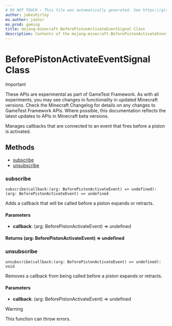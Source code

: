 ```yaml
---
# DO NOT TOUCH — This file was automatically generated. See https://github.com/Mojang/MinecraftScriptingApiDocsGenerator to modify descriptions, examples, etc.
author: jakeshirley
ms.author: jashir
ms.prod: gaming
title: mojang-minecraft.BeforePistonActivateEventSignal Class
description: Contents of the mojang-minecraft.BeforePistonActivateEventSignal class.
---
```

# BeforePistonActivateEventSignal Class
>[!IMPORTANT]
>These APIs are experimental as part of GameTest Framework. As with all experiments, you may see changes in functionality in updated Minecraft versions. Check the Minecraft Changelog for details on any changes to GameTest Framework APIs. Where possible, this documentation reflects the latest updates to APIs in Minecraft beta versions.

Manages callbacks that are connected to an event that fires before a piston is activated.


## Methods
- [subscribe](#subscribe)
- [unsubscribe](#unsubscribe)
  
### **subscribe**
`
subscribe(callback:(arg: BeforePistonActivateEvent) => undefined): (arg: BeforePistonActivateEvent) => undefined
`

Adds a callback that will be called before a piston expands or retracts.
#### **Parameters**
- **callback**: (arg: BeforePistonActivateEvent) => undefined

#### **Returns** (arg: BeforePistonActivateEvent) => undefined


### **unsubscribe**
`
unsubscribe(callback:(arg: BeforePistonActivateEvent) => undefined): void
`

Removes a callback from being called before a piston expands or retracts.
#### **Parameters**
- **callback**: (arg: BeforePistonActivateEvent) => undefined


> [!WARNING]
> This function can throw errors.


